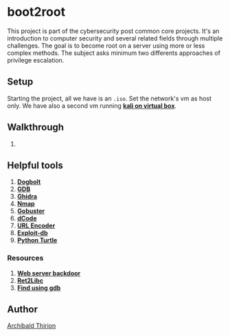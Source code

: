 # boot2root

This project is part of the cybersecurity post common core projects. It's an introduction to computer security and several related fields through multiple challenges. The goal is to become root on a server using more or less complex methods. The subject asks minimum two differents approaches of privilege escalation.

## Setup

Starting the project, all we have is an `.iso`. Set the network's vm as host only. We have also a second vm running [**kali on virtual box**](https://www.kali.org/get-kali/#kali-virtual-machines).

## Walkthrough

1.

## Helpful tools

1. [**Dogbolt**](https://dogbolt.org/)
2. [**GDB**](https://www.sourceware.org/gdb/documentation/)
3. [**Ghidra**](https://ghidra-sre.org/) 
4. [**Nmap**](https://nmap.org/book/man.html)
5. [**Gobuster**](https://github.com/OJ/gobuster)
6. [**dCode**](https://www.dcode.fr/en)
7. [**URL Encoder**](https://www.url-encode-decode.com/)
8. [**Exploit-db**](https://www.exploit-db.com/)
9. [**Python Turtle**](https://www.codetoday.co.uk/code)
 
### **Resources**

1. [**Web server backdoor**](https://cloudinvent.com/blog/backdoor-webserver-using-mysql-sql-injection/)
2. [**Ret2Libc**](https://www.ired.team/offensive-security/code-injection-process-injection/binary-exploitation/return-to-libc-ret2libc)
3. [**Find using gdb**](https://stackoverflow.com/questions/6637448/how-to-find-the-address-of-a-string-in-memory-using-gdb)
## Author

[Archibald Thirion](https://github.com/Archips)  

